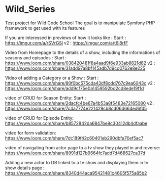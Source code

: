 # Wild_Series
Test project for Wild Code School
The goal is to manipulate Symfony PHP framework to get used with its features

If you are interessed in previews of how it looks like : 
Start : https://imgur.com/a/rSVrGSi
v2 : https://imgur.com/a/t6i8rfF

Video from Homepage to the details of a show, including the informations of seasons and episodes : 
Start : https://www.loom.com/share/038420481f8a4aad9f6e933ab8821d82
v2 : https://www.loom.com/share/31add97a8bf145adb7d9cd0762e8e225

Video of adding a Category or a Show :
Start : https://www.loom.com/share/80f0bc575cda43df8cdd767c9ea6043c
v2 : https://www.loom.com/share/add9cf75e0a1459592bd2cd8ede19f1d

video of CRUD for Season Entity:
Start : https://www.loom.com/share/2dacfc4be67a4b53a8f5483e72165080
v2 : https://www.loom.com/share/7c4a7774e221429cb8cd06d664ed6f45

video of CRUD for Episode Entity:
https://www.loom.com/share/b8572842da6847be8c30412db4dfaabe

video for form validation:
https://www.loom.com/share/7dc189f42c60401eb290dbfa70ef5ac7

video of navigating from actor page to a tv show they played in and reverse:
https://www.loom.com/share/8991d127b9664fc7add7d468627ca37d

Adding a new actor to DB linked to a tv show and displaying them in tv show details page :
https://www.loom.com/share/8340d44aca95421481c4605f575a85b2